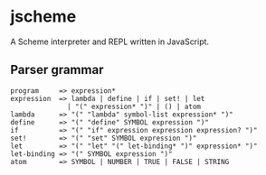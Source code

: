 # jscheme

A Scheme interpreter and REPL written in JavaScript.

## Parser grammar

```text
program     => expression*
expression  => lambda | define | if | set! | let
              | "(" expression* ")" | () | atom
lambda      => "(" "lambda" symbol-list expression* ")"
define      => "(" "define" SYMBOL expression ")"
if          => "(" "if" expression expression expression? ")"
set!        => "(" "set" SYMBOL expression ")"
let         => "(" "let" "(" let-binding* ")" expression* ")"
let-binding => "(" SYMBOL expression ")"
atom        => SYMBOL | NUMBER | TRUE | FALSE | STRING
```

